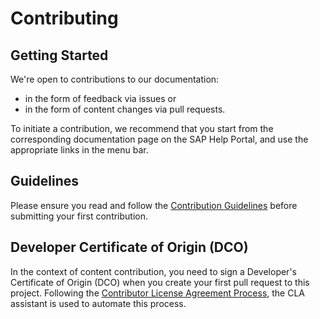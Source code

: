 # Contributing

## Getting Started

We're open to contributions to our documentation:

* in the form of feedback via issues or
* in the form of content changes via pull requests.

To initiate a contribution, we recommend that you start from the corresponding documentation page on the SAP Help Portal, and use the appropriate links in the menu bar.

## Guidelines

Please ensure you read and follow the [Contribution Guidelines](https://help.sap.com/products/open-documentation-initiative/contribution-guidelines/readme.html) before submitting your first contribution.

## Developer Certificate of Origin (DCO)

In the context of content contribution, you need to sign a Developer's Certificate of Origin (DCO) when you create your first pull request to this project. Following the [Contributor License Agreement Process](https://help.sap.com/products/open-documentation-initiative/contribution-guidelines/cla.html), the CLA assistant is used to automate this process. 